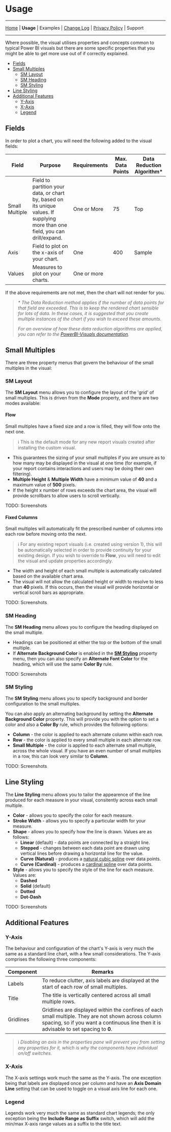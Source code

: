# Usage

---
[Home](../readme.md) | **Usage** | Examples | [Change Log](./change_log.md) | [Privacy Policy](./privacy_policy.md) | Support

---

Where possible, the visual utilises properties and concepts common to typical Power BI visuals but there are some specific properties that you might be able to get more use out of if correctly explained.

* [Fields](#Fields)
* [Small Multiples](#Small-Multiples)
    * [SM Layout](#SM-Layout)
    * [SM Heading](#SM-Heading)
    * [SM Styling](#SM-Styling)
* [Line Styling](#Line-Styling)
* [Additional Features](#Additional-Features)
    * [Y-Axis](#Y-Axis)
    * [X-Axis](#X-Axis)
    * [Legend](#Legend)

## Fields

In order to plot a chart, you will need the following added to the visual fields:

| Field | Purpose | Requirements | Max. Data Points | Data Reduction Algorithm* |
| ----- | ------- | ---------- | ---------------- | ------------------------- |
| Small Multiple | Field to partition your data, or chart by, based on its unique values. If supplying more than one field, you can drill/expand. | One or More | 75 | Top |
| Axis | Field to plot on the x-axis of your chart. | One | 400 | Sample |
| Values | Measures to plot on your charts. | One or more | | |

If the above requirements are not met, then the chart will not render for you.

> *\* The Data Reduction method applies if the number of data points for that field are exceeded. This is to keep the rendered chart sensible for lots of data. In these cases, it is suggested that you create multiple instances of the chart if you wish to exceed these amounts.*
>
> *For an overview of how these data reduction algorithms are applied, you can refer to the [PowerBI-Visuals documentation](https://docs.microsoft.com/en-nz/power-bi/developer/visuals/dataview-mappings#data-reduction-algorithm-types).*

## Small Multiples

There are three property menus that govern the behaviour of the small multiples in the visual:

### SM Layout

The **SM Layout** menu allows you to configure the layout of the 'grid' of small multiples. This is driven from the **Mode** property, and there are two modes available:

#### Flow
Small multiples have a fixed size and a row is filled, they will flow onto the next one.

> ℹ This is the default mode for any new report visuals created after installing the custom visual.

* This guarantees the sizing of your small multiples if you are unsure as to how many may be displayed in the visual at one time (for example, if your report contains interactions and users may be doing their own filtering).
* **Multiple Height** & **Multiple Width** have a minimum value of **40** and a maximum value of **500** pixels.
* If the height x number of rows exceeds the chart area, the visual will provide scrollbars to allow users to scroll vertically.

TODO: Screenshots

#### Fixed Columns

Small multiples will automatically fit the prescribed number of columns into each row before moving onto the next.

> ℹ For any existing report visuals (i.e. created using version 1), this will be automatically selected in order to provide continuity for your existing design. If you wish to override to **Flow**, you will need to edit the visual and update properties accordingly.

* The width and height of each small multiple is automatically calculated based on the available chart area.
* The visual will not allow the calculated height or width to resolve to less than **40** pixels. If this occurs, then the visual will provide horizontal or vertical scroll bars as appropriate. 

TODO: Screenshots

### SM Heading

The **SM Heading** menu allows you to configure the heading displayed on the small multiple.

* Headings can be positioned at either the top or the bottom of the small multiple.
* If **Alternate Background Color** is enabled in the [**SM Styling**](#SM-Styling) property menu, then you can also specify an **Alternate Font Color** for the heading, which will use the same **Color By** rule.

TODO: Screenshots

### SM Styling

The **SM Styling** menu allows you to specify background and border configuration to the small multiples.

You can also apply an alternating background by setting the **Alternate Background Color** property. This will provide you with the option to set a color and also a **Color By** rule, which provides the following options:

* **Column** - the color is applied to each alternate column within each row.
* **Row** - the color is applied to every small multiple in each alternate row.
* **Small Multiple** - the color is applied to each alternate small multiple, across the whole visual. If you have an even number of small multiples in a row, this can look very similar to **Column**.

TODO: Screenshots

## Line Styling

The **Line Styling** menu allows you to tailor the appearence of the line produced for each measure in  your visual, consitently across each small multiple.

* **Color** - allows you to specify the color for each measure.
* **Stroke Width** - allows you to specify a particular width for your measure.
* **Shape** - allows you to specify how the line is drawn. Values are as follows:
    * **Linear** (default) - data points are connected by a straight line.
    * **Stepped** - changes between each data point are drawn using vertical lines before drawing a horizontal line for the value.
    * **Curve (Natural)** - produces a [natural cubic spline](https://en.wikipedia.org/wiki/Spline_interpolation) over data points.
    * **Curve (Cardinal)** - produces a [cardinal spline](https://en.wikipedia.org/wiki/Cubic_Hermite_spline#Cardinal_spline) over data points.
* **Style** - allows you to specify the style of the line for each measure. Values are:
    * **Dashed**
    * **Solid** (default)
    * **Dotted**
    * **Dot-Dash**

TODO: Screenshots

## Additional Features

### Y-Axis

The behaviour and configuration of the chart's Y-axis is very much the same as a standard line chart, with a few small considerations. The Y-axis comprises the following three components:

| Component | Remarks |
| --------- | ------- |
| Labels | To reduce clutter, axis labels are displayed at the start of each row of small multiples. |
| Title | The title is vertically centered across all small multiple rows. |
| Gridlines | Gridlines are displayed within the confines of each small multiple. They are not shown across column spacing, so if you want a continuous line then it is advisable to set spacing to **0**. | 

> ℹ *Disabling an axis in the properties pane will prevent you from setting any properties for it, which is why the components have individual on/off switches.*

### X-Axis

The X-axis settings work much the same as the Y-axis. The one exception being that labels are displayed once per column and have an **Axis Domain Line** setting that can be used to toggle on a visual axis line for each one.

### Legend

Legends work very much the same as standard chart legends; the only exception being the **Include Range as Suffix** switch, which will add the min/max X-axis range values as a suffix to the title text.